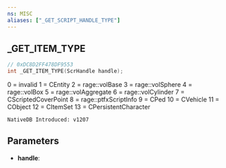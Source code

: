 ```yaml
---
ns: MISC
aliases: ["_GET_SCRIPT_HANDLE_TYPE"]
---
```

## _GET_ITEM_TYPE

```c
// 0xDC8D2FF478DF9553
int _GET_ITEM_TYPE(ScrHandle handle);
```

0 = invalid
1 = CEntity
2 = rage::volBase
3 = rage::volSphere
4 = rage::volBox
5 = rage::volAggregate
6 = rage::volCylinder
7 = CScriptedCoverPoint
8 = rage::ptfxScriptInfo
9 = CPed
10 = CVehicle
11 = CObject
12 = CItemSet
13 = CPersistentCharacter

```
NativeDB Introduced: v1207
```

## Parameters
* **handle**:
